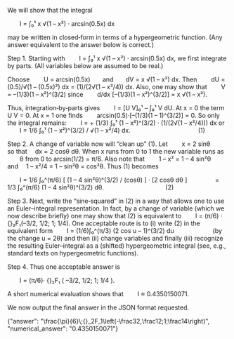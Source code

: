 We will show that the integral

  I = ∫₀¹ x √(1 – x²) · arcsin(0.5x) dx

may be written in closed‐form in terms of a hypergeometric function. (Any answer equivalent to the answer below is correct.)

Step 1. Starting with
  I = ∫₀¹ x √(1 – x²) · arcsin(0.5x) dx,
we first integrate by parts. (All variables below are assumed to be real.)

Choose
  U = arcsin(0.5x)  and  dV = x √(1 – x²) dx.
Then
  dU = (0.5)/√(1 – (0.5x)²) dx = (1)/(2√(1 – x²/4)) dx.
Also, one may show that
  V = –(1/3)(1 – x²)^(3/2)
since
  d/dx [–(1/3)(1 – x²)^(3/2)] = x √(1 – x²).

Thus, integration‐by‐parts gives
  I = [U V]₀¹ – ∫₀¹ V dU.
At x = 0 the term U V = 0. At x = 1 one finds
  arcsin(0.5)·[–(1/3)(1 – 1)^(3/2)] = 0.
So only the integral remains:
  I = + (1/3) ∫₀¹ (1 – x²)^(3/2) · (1/(2√(1 – x²/4))) dx
or
  I = 1/6 ∫₀¹ (1 – x²)^(3/2) / √(1 – x²/4) dx.           (1)

Step 2. A change of variable now will “clean up” (1). Let
  x = 2 sinθ   so that  dx = 2 cosθ dθ.
When x runs from 0 to 1 the new variable runs as
  θ from 0 to arcsin(1/2) = π/6.
Also note that
  1 – x² = 1 – 4 sin²θ  and  1 – x²/4 = 1 – sin²θ = cos²θ.
Thus (1) becomes

  I = 1/6 ∫₀^(π/6) [ (1 – 4 sin²θ)^(3/2) / (cosθ) ] · [2 cosθ dθ ]
     = 1/3 ∫₀^(π/6) (1 – 4 sin²θ)^(3/2) dθ.          (2)

Step 3. Next, write the “sine‐squared” in (2) in a way that allows one to use an Euler–integral representation. In fact, by a change of variable (which we now describe briefly) one may show that (2) is equivalent to
  I = (π/6) · {}₂F₁(–3/2, 1/2; 1; 1/4).
One acceptable route is to (i) write (2) in the equivalent form
  I = (1/6)∫₀^(π/3) (2 cos u – 1)^(3/2) du       (by the change u = 2θ)
and then (ii) change variables and finally (iii) recognize the resulting Euler–integral as a (shifted) hypergeometric integral (see, e.g., standard texts on hypergeometric functions).

Step 4. Thus one acceptable answer is

  I = (π/6)· {}₂F₁ ( –3/2, 1/2; 1; 1/4 ).

A short numerical evaluation shows that
  I ≈ 0.4350150071.

We now output the final answer in the JSON format requested.

{"answer": "\\frac{\\pi}{6}\\;{}_2F_1\\left(-\\frac32,\\frac12;1;\\frac14\\right)", "numerical_answer": "0.4350150071"}